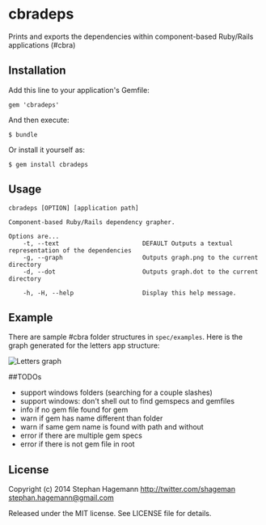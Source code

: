 # cbradeps

Prints and exports the dependencies within component-based Ruby/Rails applications (#cbra)

## Installation

Add this line to your application's Gemfile:

    gem 'cbradeps'

And then execute:

    $ bundle

Or install it yourself as:

    $ gem install cbradeps

## Usage

    cbradeps [OPTION] [application path]

    Component-based Ruby/Rails dependency grapher.

    Options are...
        -t, --text                       DEFAULT Outputs a textual representation of the dependencies
        -g, --graph                      Outputs graph.png to the current directory
        -d, --dot                        Outputs graph.dot to the current directory

        -h, -H, --help                   Display this help message.

## Example

There are sample #cbra folder structures in `spec/examples`. Here is the graph generated for the letters app structure:

![Letters graph](https://github.com/shageman/cbradeps/blob/master/spec/examples/letters.png)

##TODOs

* support windows folders (searching for a couple slashes)
* support windows: don't shell out to find gemspecs and gemfiles
* info if no gem file found for gem
* warn if gem has name different than folder
* warn if same gem name is found with path and without
* error if there are multiple gem specs
* error if there is not gem file in root


## License

Copyright (c) 2014 Stephan Hagemann
http://twitter.com/shageman
stephan.hagemann@gmail.com

Released under the MIT license. See LICENSE file for details.

